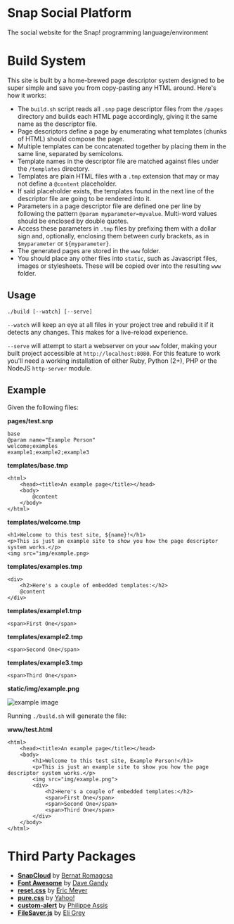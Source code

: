 # Snap Social Platform

The social website for the Snap! programming language/environment

# Build System

This site is built by a home-brewed page descriptor system designed to be super simple and save you from copy-pasting any HTML around. Here's how it works:

* The `build.sh` script reads all `.snp` page descriptor files from the `/pages` directory and builds each HTML page accordingly, giving it the same name as the descriptor file.
* Page descriptors define a page by enumerating what templates (chunks of HTML) should compose the page.
* Multiple templates can be concatenated together by placing them in the same line, separated by semicolons.
* Template names in the descriptor file are matched against files under the `/templates` directory.
* Templates are plain HTML files with a `.tmp` extension that may or may not define a `@content` placeholder.
* If said placeholder exists, the templates found in the next line of the descriptor file are going to be rendered into it.
* Parameters in a page descriptor file are defined one per line by following the pattern `@param myparameter=myvalue`. Multi-word values should be enclosed by double quotes.
* Access these parameters in `.tmp` files by prefixing them with a dollar sign and, optionally, enclosing them between curly brackets, as in `$myparameter` or `${myparameter}`.
* The generated pages are stored in the `www` folder.
* You should place any other files into `static`, such as Javascript files, images or stylesheets. These will be copied over into the resulting `www` folder.

## Usage

    ./build [--watch] [--serve]

`--watch` will keep an eye at all files in your project tree and rebuild it if it detects any changes. This makes for a live-reload experience.

`--serve` will attempt to start a webserver on your `www` folder, making your built project accessible at `http://localhost:8080`. For this feature to work you'll need a working installation of either Ruby, Python (2+), PHP or the NodeJS `http-server` module.

## Example

Given the following files:

**pages/test.snp**

    base
    @param name="Example Person"
    welcome;examples
    example1;example2;example3

**templates/base.tmp**

    <html>
        <head><title>An example page</title></head>
        <body>
            @content
        </body>
    </html>

**templates/welcome.tmp**

    <h1>Welcome to this test site, ${name}!</h1>
    <p>This is just an example site to show you how the page descriptor system works.</p>
    <img src="img/example.png>

**templates/examples.tmp**

    <div>
        <h2>Here's a couple of embedded templates:</h2>
        @content
    </div>

**templates/example1.tmp**

    <span>First One</span>

**templates/example2.tmp**

    <span>Second One</span>

**templates/example3.tmp**

    <span>Third One</span>

**static/img/example.png**

![example image](https://raw.githubusercontent.com/bromagosa/SnapSite/master/static/img/small-logo.png)

Running `./build.sh` will generate the file:

**www/test.html**

    <html>
        <head><title>An example page</title></head>
        <body>
            <h1>Welcome to this test site, Example Person!</h1>
            <p>This is just an example site to show you how the page descriptor system works.</p>
            <img src="img/example.png">
            <div>
                <h2>Here's a couple of embedded templates:</h2>
                <span>First One</span>
                <span>Second One</span>
                <span>Third One</span>
            </div>
        </body>
    </html>

# Third Party Packages

* **[SnapCloud](https://github.com/bromagosa/SnapCloud)** by [Bernat Romagosa](https://bromagosa.github.io)
* **[Font Awesome](fontawesome.io)** by [Dave Gandy](https://github.com/davegandy)
* **[reset.css](http://meyerweb.com/eric/tools/css/reset/)** by [Eric Meyer](http://meyerweb.com/)
* **[pure.css](http://purecss.io)** by [Yahoo!](http://yahoo.com)
* **[custom-alert](https://github.com/PhilippeAssis/custom-alert)** by [Philippe Assis](https://github.com/PhilippeAssis)
* **[FileSaver.js](https://github.com/eligrey/FileSaver.js)** by [Eli Grey](https://github.com/eligrey)
